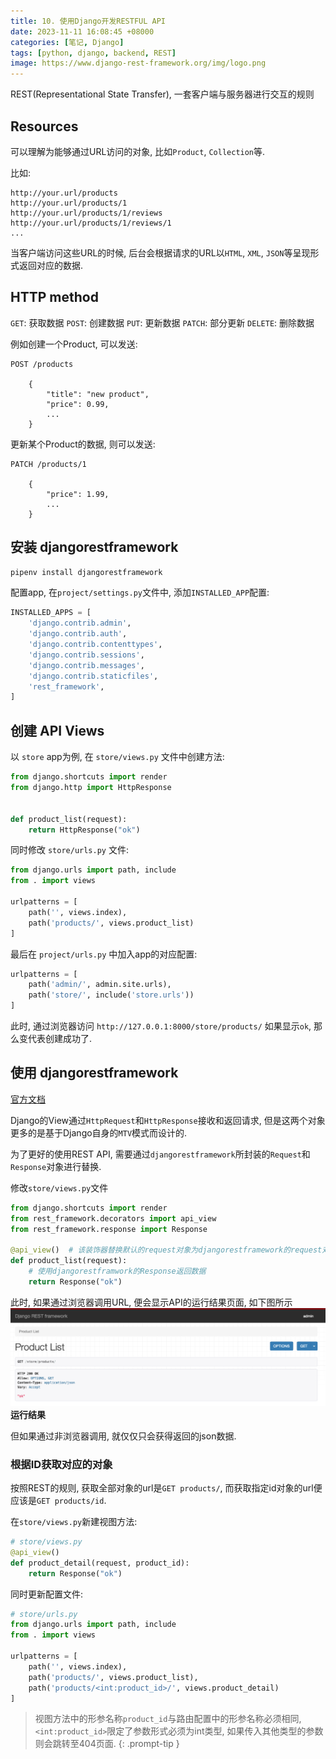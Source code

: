 ```yaml
---
title: 10. 使用Django开发RESTFUL API
date: 2023-11-11 16:08:45 +08000
categories: [笔记, Django]
tags: [python, django, backend, REST]
image: https://www.django-rest-framework.org/img/logo.png
---
```


REST(Representational State Transfer), 一套客户端与服务器进行交互的规则

## Resources

可以理解为能够通过URL访问的对象, 比如`Product`, `Collection`等.

比如:

```url
http://your.url/products
http://your.url/products/1
http://your.url/products/1/reviews
http://your.url/products/1/reviews/1
...
```

当客户端访问这些URL的时候, 后台会根据请求的URL以`HTML`, `XML`, `JSON`等呈现形式返回对应的数据.

## HTTP method

`GET`: 获取数据
`POST`: 创建数据
`PUT`: 更新数据
`PATCH`: 部分更新
`DELETE`: 删除数据

例如创建一个Product, 可以发送:

```text
POST /products

    {
        "title": "new product",
        "price": 0.99,
        ...
    }
```

更新某个Product的数据, 则可以发送:

```text
PATCH /products/1

    {
        "price": 1.99,
        ...
    }
```

## 安装 djangorestframework

```bash
pipenv install djangorestframework
```

配置app, 在`project/settings.py`文件中, 添加`INSTALLED_APP`配置:

```python
INSTALLED_APPS = [
    'django.contrib.admin',
    'django.contrib.auth',
    'django.contrib.contenttypes',
    'django.contrib.sessions',
    'django.contrib.messages',
    'django.contrib.staticfiles',
    'rest_framework',
]
```

## 创建 API Views

以 `store` app为例, 在 `store/views.py` 文件中创建方法:

```python
from django.shortcuts import render
from django.http import HttpResponse


def product_list(request):
    return HttpResponse("ok")

```

同时修改 `store/urls.py` 文件:

```python
from django.urls import path, include
from . import views

urlpatterns = [
    path('', views.index),
    path('products/', views.product_list)
]
```

最后在 `project/urls.py` 中加入app的对应配置:

```python
urlpatterns = [
    path('admin/', admin.site.urls),
    path('store/', include('store.urls'))
]
```

此时, 通过浏览器访问 `http://127.0.0.1:8000/store/products/` 如果显示`ok`, 那么变代表创建成功了.

## 使用 djangorestframework

[官方文档](https://www.django-rest-framework.org)

Django的View通过`HttpRequest`和`HttpResponse`接收和返回请求, 但是这两个对象更多的是基于Django自身的`MTV`模式而设计的.

为了更好的使用REST API, 需要通过`djangorestframework`所封装的`Request`和`Response`对象进行替换.

修改`store/views.py`文件

```python
from django.shortcuts import render
from rest_framework.decorators import api_view
from rest_framework.response import Response

@api_view()  # 该装饰器替换默认的request对象为djangorestframework的request对象
def product_list(request):
    # 使用djangorestframwork的Response返回数据
    return Response("ok")
```

此时, 如果通过浏览器调用URL, 便会显示API的运行结果页面, 如下图所示
![result](/assets/img/img_202311112248208661.png)
__运行结果__

但如果通过非浏览器调用, 就仅仅只会获得返回的json数据.

### 根据ID获取对应的对象

按照REST的规则, 获取全部对象的url是`GET products/`, 而获取指定id对象的url便应该是`GET products/id`.

在`store/views.py`新建视图方法:

```python
# store/views.py
@api_view()
def product_detail(request, product_id):
    return Response("ok")
```

同时更新配置文件:

```python
# store/urls.py
from django.urls import path, include
from . import views

urlpatterns = [
    path('', views.index),
    path('products/', views.product_list),
    path('products/<int:product_id>/', views.product_detail)
]
```

> 视图方法中的形参名称`product_id`与路由配置中的形参名称必须相同, `<int:product_id>`限定了参数形式必须为int类型, 如果传入其他类型的参数则会跳转至404页面.
{: .prompt-tip }

